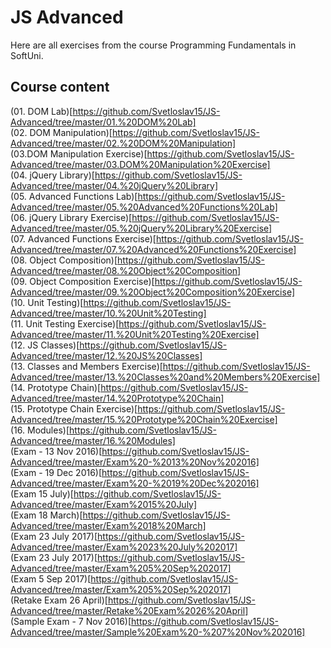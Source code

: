 # JS Advanced
Here are all exercises from the course Programming Fundamentals in SoftUni. 

## Course content
(01. DOM Lab)[https://github.com/Svetloslav15/JS-Advanced/tree/master/01.%20DOM%20Lab]</br>
(02. DOM Manipulation)[https://github.com/Svetloslav15/JS-Advanced/tree/master/02.%20DOM%20Manipulation]</br>
(03.DOM Manipulation Exercise)[https://github.com/Svetloslav15/JS-Advanced/tree/master/03.DOM%20Manipulation%20Exercise]</br>
(04. jQuery Library)[https://github.com/Svetloslav15/JS-Advanced/tree/master/04.%20jQuery%20Library]</br>
(05. Advanced Functions Lab)[https://github.com/Svetloslav15/JS-Advanced/tree/master/05.%20Advanced%20Functions%20Lab]</br>
(06. jQuery Library Exercise)[https://github.com/Svetloslav15/JS-Advanced/tree/master/05.%20jQuery%20Library%20Exercise]</br>
(07. Advanced Functions Exercise)[https://github.com/Svetloslav15/JS-Advanced/tree/master/07.%20Advanced%20Functions%20Exercise]</br>
(08. Object Composition)[https://github.com/Svetloslav15/JS-Advanced/tree/master/08.%20Object%20Composition]</br>
(09. Object Composition Exercise)[https://github.com/Svetloslav15/JS-Advanced/tree/master/09.%20Object%20Composition%20Exercise]</br>
(10. Unit Testing)[https://github.com/Svetloslav15/JS-Advanced/tree/master/10.%20Unit%20Testing]</br>
(11. Unit Testing Exercise)[https://github.com/Svetloslav15/JS-Advanced/tree/master/11.%20Unit%20Testing%20Exercise]</br>
(12. JS Classes)[https://github.com/Svetloslav15/JS-Advanced/tree/master/12.%20JS%20Classes]</br>
(13. Classes and Members Exercise)[https://github.com/Svetloslav15/JS-Advanced/tree/master/13.%20Classes%20and%20Members%20Exercise]</br>
(14. Prototype Chain)[https://github.com/Svetloslav15/JS-Advanced/tree/master/14.%20Prototype%20Chain]</br>
(15. Prototype Chain Exercise)[https://github.com/Svetloslav15/JS-Advanced/tree/master/15.%20Prototype%20Chain%20Exercise]</br>
(16. Modules)[https://github.com/Svetloslav15/JS-Advanced/tree/master/16.%20Modules]</br>
(Exam - 13 Nov 2016)[https://github.com/Svetloslav15/JS-Advanced/tree/master/Exam%20-%2013%20Nov%202016]</br>
(Exam - 19 Dec 2016)[https://github.com/Svetloslav15/JS-Advanced/tree/master/Exam%20-%2019%20Dec%202016]</br>
(Exam 15 July)[https://github.com/Svetloslav15/JS-Advanced/tree/master/Exam%2015%20July]</br>
(Exam 18 March)[https://github.com/Svetloslav15/JS-Advanced/tree/master/Exam%2018%20March]</br>
(Exam 23 July 2017)[https://github.com/Svetloslav15/JS-Advanced/tree/master/Exam%2023%20July%202017]</br>
(Exam 23 July 2017)[https://github.com/Svetloslav15/JS-Advanced/tree/master/Exam%205%20Sep%202017]</br>
(Exam 5 Sep 2017)[https://github.com/Svetloslav15/JS-Advanced/tree/master/Exam%205%20Sep%202017]</br>
(Retake Exam 26 April)[https://github.com/Svetloslav15/JS-Advanced/tree/master/Retake%20Exam%2026%20April]</br>
(Sample Exam - 7 Nov 2016)[https://github.com/Svetloslav15/JS-Advanced/tree/master/Sample%20Exam%20-%207%20Nov%202016]</br>
